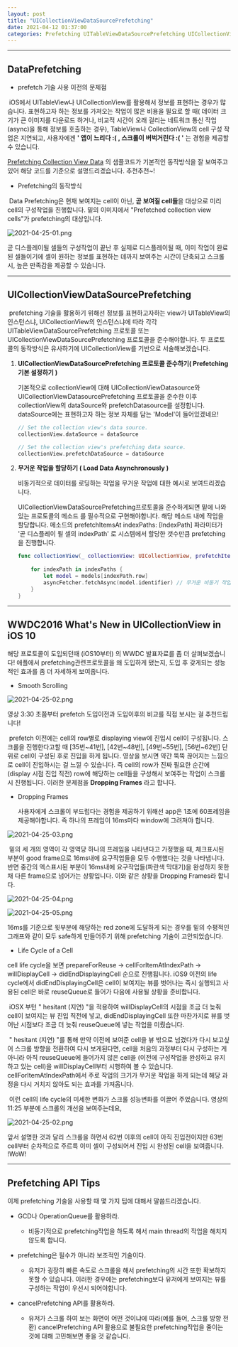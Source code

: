 ```yaml
---
layout: post
title: "UICollectionViewDataSourcePrefetching"
date: 2021-04-12 01:37:00
categories: Prefetching UITableViewDataSourcePrefetching UICollectionViewDataSourcePrefetching 
---
```

---

## DataPrefetching

- prefetch 기술 사용 이전의 문제점

​	iOS에서 UITableView나 UICollectionView를 활용해서 정보를 표현하는 경우가 많습니다. 표현하고자 하는 정보를 가져오는 작업이 많은 비용을 필요로 할 때( 데이터 크기가 큰 이미지를 다운로드 하거나, 비교적 시간이  오래 걸리는 네트워크 통신 작업(async)을 통해 정보를 호출하는 경우), TableView나 CollectionView의 cell 구성 작업은 지연되고, 사용자에겐  <b>' 앱이 느리다 :( , 스크롤이 버벅거린다 :( '</b> 는 경험을 제공할 수 있습니다. 

[Prefetching Collection View Data](https://developer.apple.com/documentation/uikit/uicollectionviewdatasourceprefetching/prefetching_collection_view_data) 의 샘플코드가 기본적인 동작방식을 잘 보여주고 있어 해당 코드를 기준으로 설명드리겠습니다. 추천추천~!

- Prefetching의 동작방식

​	Data Prefetching은 현재 보여지는 cell이 아닌, <b>곧 보여질 cell들</b>을 대상으로 미리 cell의 구성작업을 진행합니다. 밑의 이미지에서 "Prefetched collection view cells"가 prefetching의 대상입니다.

![2021-04-25-01.png](../assets/img/2021-04-25-01.png)

곧 디스플레이될 셀들의 구성작업이 끝난 후 실제로 디스플레이될 때, 이미 작업이 완료된 셀들이기에 셀이 원하는 정보를 표현하는 데까지 보여주는 시간이 단축되고 스크롤 시, 높은 만족감을 제공할 수 있습니다.


---
## UICollectionViewDataSourcePrefetching

​	prefetching 기술을 활용하기 위해선 정보를 표현하고자하는 view가 UITableView의 인스턴스냐, UICollectionView의 인스턴스냐에 따라 각각 UITableViewDataSourcePrefetching 프로토콜  또는UICollectionViewDataSourcePrefetching 프로토콜을 준수해야합니다. 두 프로토콜의 동작방식은 유사하기에 UICollectionView를 기반으로 서술해보겠습니다.



1. <b>UICollectionViewDataSourcePrefetching 프로토콜 준수하기( Prefetching 기본 설정하기 )</b>

    기본적으로 collectionView에 대해 UICollectionViewDatasource와 UICollectionViewDatasourcePrefetching 프로토콜을 준수한 이후 collectionView의 dataSource와 prefetchDatasource를 설정합니다. dataSource에는 표현하고자 하는 정보 자체를 담는 'Model'이 들어있겠네요!

    ```swift
    // Set the collection view's data source.
    collectionView.dataSource = dataSource

    // Set the collection view's prefetching data source.
    collectionView.prefetchDataSource = dataSource
    ```
1. <b>무거운 작업을 할당하기 ( Load Data Asynchronously )</b>

    비동기적으로 데이터를 로딩하는 작업을 무거운 작업에 대한 예시로 보여드리겠습니다. 

    UICollectionViewDataSourcePrefetching프로토콜을 준수하게되면 밑에 나와있는 프로토콜의 메소드 를 필수적으로 구현해야합니다. 해당 메소드 내에 작업을 할당합니다. 메소드의 prefetchItemsAt indexPaths: [IndexPath] 파라미터가 '곧 디스플레이 될 셀의 indexPath' 로 시스템에서 할당한 갯수만큼 prefetching을 진행합니다.

    ```swift
    func collectionView(_ collectionView: UICollectionView, prefetchItemsAt indexPaths: [IndexPath]) {
        
        for indexPath in indexPaths {
            let model = models[indexPath.row]
            asyncFetcher.fetchAsync(model.identifier) // 무거운 비동기 작업!
        }
    }
    ```

---
## WWDC2016 What's New in UICollectionView in iOS 10

해당 프로토콜이 도입되던때 (iOS10부터) 의  WWDC 발표자료를 좀 더 살펴보겠습니다! 애플에서 prefetching관련프로토콜을 왜 도입하게 됐는지, 도입 후 갖게되는 성능적인 효과를 좀 더 자세하게 보여줍니다.



- Smooth Scrolling

![2021-04-25-02.png](../assets/img/2021-04-25-02.png)

  

  영상 3:30 초쯤부터 prefetch 도입이전과 도입이후의 비교를 직접 보시는 걸 추천드립니다!

  ​	prefetch 이전에는 cell의 row별로 displaying view에 진입시 cell이 구성됩니다. 스크롤을 진행한다고할 때 [35번~41번], [42번~48번], [49번~55번], [56번~62번]  단위로 cell이 구성된 후로 진입을 하게 됩니다. 영상을 보시면 약간 뚝뚝 끊어지는 느낌으로 cell이 진입하시는 걸 느낄 수 있습니다. 즉 cell의 row가 진짜 필요한 순간에 (display 시점 진입 직전) row에 해당하는 cell들을 구성해서 보여주는 작업이 스크롤 시 진행됩니다.  이러한 문제점을  <b>Dropping Frames</b> 라고 합니다.



- Dropping Frames

  사용자에게 스크롤이 부드럽다는 경험을 제공하기 위해선 app은 1초에 60프레임을 제공해야합니다. 즉 하나의 프레임이 16ms마다 window에 그려져야 합니다. 



![2021-04-25-03.png](../assets/img/2021-04-25-03.png)

​	밑의 세 개의 영역이 각 영역당 하나의 프레임을 나타낸다고 가정했을 때, 체크표시된 부분이 good frame으로 16ms내에 요구작업들을 모두 수행했다는 것을 나타냅니다. 반면 중간의 엑스표시된 부분이 16ms내에 요구작업들(파란색  막대기)을 완성하지 못한 채 다른 frame으로 넘어가는 상황입니다. 이와 같은 상황을 Dropping Frames라 합니다. 



![2021-04-25-04.png](../assets/img/2021-04-25-04.png)

![2021-04-25-05.png](../assets/img/2021-04-25-05.png)



16ms를 기준으로 윗부분에 해당하는 red zone에 도달하게 되는 경우를 밑의 수평적인 그래프와 같이 모두 safe하게 만들어주기 위해 prefetching 기술이 고안되었습니다. 



- Life Cycle of a Cell

cell life cycle을 보면 prepareForReuse -> cellForItemAtIndexPath -> willDisplayCell -> didEndDisplayingCell 순으로 진행됩니다. iOS9 이전의 life cycle에서 didEndDisplayingCell은 cell이 보여지는 뷰를 벗어나는 즉시 실행되고 사용된 cell은 바로 reuseQueue로 들어가 다음에 사용될 상황을 준비합니다. 

​	iOSX 부턴 " hesitant (지연) "을 적용하여 willDisplayCell의 시점을 조금 더 늦춰 cell이 보여지는 뷰 진입 직전에 넣고, didEndDisplayingCell 또한 마찬가지로 뷰를 벗어난 시점보다 조금 더 늦춰 reuseQueue에 넣는 작업을 미뤘습니다. 

​	" hesitant (지연) "를 통해 만약 이전에 보여준 cell을 뷰 밖으로 넘겼다가 다시 보고싶어 스크롤 방향을 전환하여 다시 보게된다면, cell을 처음의 과정부터 다시 구성하는 게 아니라 아직 reuseQueue에 들어가지 않은 cell을 (이전에 구성작업을 완성하고 유지하고 있는 cell)을 willDisplayCell부터 시행하여 볼 수 있습니다. cellForItemAtIndexPath에서 주로 작업의 크기가 무거운 작업을 하게 되는데 해당 과정을 다시 거치지 않아도 되는 효과를 가져옵니다.



​	이런 cell의 life cycle의 미세한 변화가 스크롤 성능변화를 이끌어 주었습니다. 영상의 11:25 부분에 스크롤의 개선을 보여주는데요, 

![2021-04-25-02.png](../assets/img/2021-04-25-02.png)

앞서 설명한 것과 달리 스크롤을 하면서 62번 이후의 cell이 아직 진입전이지만 63번 cell부터 순차적으로 주르륵 이미 셀이 구성되어서 진입 시 완성된 cell을 보여줍니다. !WoW!


---
## Prefetching API Tips

이제 prefetching 기술을 사용할 때 몇 가지 팁에 대해서 말씀드리겠습니다.

- GCD나 OperationQueue를 활용하라.
  - 비동기적으로 prefetching작업을 하도록 해서 main thread의 작업을 해치지 않도록 합니다.

- prefetching은 필수가 아니라 보조적인 기술이다.
  - 유저가 굉장히 빠른 속도로 스크롤을 해서 prefetching의 시간 또한 확보하지 못할 수 있습니다. 이러한 경우에는 prefetching보다 유저에게 보여지는 뷰를 구성하는 작업이 우선시 되어야합니다. 
- cancelPrefetching API를 활용하라.
  - 유저가 스크롤 하여 보는 화면이 어떤 것이냐에 따라(예를 들어, 스크롤 방향 전환) cancelPrefetching API 활용으로 불필요한 prefetching작업을 줄이는 것에 대해 고민해보면 좋을 것 같습니다.

